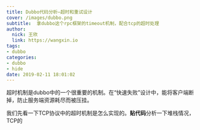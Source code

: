 ```yaml
---
title: Dubbo代码分析—超时和重试设计
cover: /images/dubbo.png
subtitle:  拿dubbo这个rpc框架的timeout机制，配合tcp的超时处理
author: 
  nick: 王欣
  link: https://wangxin.io
tags: 
- dubbo
categories: 
- dubbo
- hide
date: 2019-02-11 18:01:02  
---
```


超时机制是dubbo中的一个很重要的机制。在“快速失败”设计中，能将客户端断掉，防止服务端资源耗尽而被压挂。

我们先看一下TCP协议中的超时机制是怎么实现的。**贴代码**分析一下堆栈情况，
TCP的

